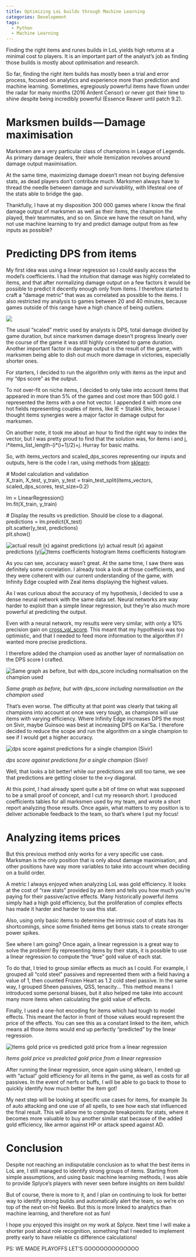 ```yaml
---
title: Optimizing LoL builds through Machine Learning
categories: Development
tags:
  - Python
  - Machine Learning
---
```


Finding the right items and runes builds in LoL yields high returns at a minimal cost to players. It is an important part of the analyst’s job as finding those builds is mostly about optimisation and research.

So far, finding the right item builds has mostly been a trial and error process, focused on analytics and experience more than prediction and machine learning. Sometimes, egregiously powerful items have flown under the radar for many months (2016 Ardent Censor) or never got their time to shine despite being incredibly powerful  (Essence Reaver until patch 9.2).

# Marksmen builds — Damage maximisation

Marksmen are a very particular class of champions in League of Legends. As primary damage dealers, their whole itemization revolves around damage output maximisation.

At the same time, maximizing damage doesn’t mean not buying defensive stats, as dead players don’t contribute much. Marksmen always have to thread the needle between damage and survivability, with lifesteal one of the stats able to bridge the gap.

Thankfully, I have at my disposition 300 000 games where I know the final damage output of marksmen as well as their items, the champion the played, their teammates, and so on. Since we have the result on hand, why not use machine learning to try and predict damage output from as few inputs as possible?

# Predicting DPS from items

My first idea was using a linear regression so I could easily access the model’s coefficients. I had the intuition that damage was highly correlated to items, and that after normalizing damage output on a few factors it would be possible to predict it decently enough only from items. I therefore started to craft a “damage metric” that was as correlated as possible to the items. I also restricted my analysis to games between 20 and 40 minutes, because games outside of this range have a high chance of being outliers.

![](/assets/images/1__jKjA6oOpNulbLK96wpCiRQ.png)

The usual “scaled” metric used by analysts is DPS, total damage divided by game duration, but since marksmen damage doesn’t progress linearly over the course of the game it was still highly correlated to game duration. Another important factor in damage output is the result of the game, with marksmen being able to dish out much more damage in victories, especially shorter ones.

For starters, I decided to run the algorithm only with items as the input and my “dps score” as the output.

To not over-fit on niche items, I decided to only take into account items that appeared in more than 5% of the games and cost more than 500 gold. I represented the items with a one hot vector. I appended it with more one hot fields representing couples of items, like IE + Statikk Shiv, because I thought items synergies were a major factor in damage output for marksmen.

On another note, it took me about an hour to find the right way to index the vector, but I was pretty proud to find that the solution was, for items i and j, i\*items\_list\_length-(i\*(i+1)/2)+j. Hurray for basic maths.

So, with items\_vectors and scaled\_dps\_scores representing our inputs and outputs, here is the code I ran, using methods from [sklearn](https://scikit-learn.org/):

\# Model calculation and validation  
X\_train, X\_test, y\_train, y\_test = train\_test\_split(items\_vectors, scaled\_dps\_scores, test\_size=0.2)

lm = LinearRegression()  
lm.fit(X\_train, y\_train)  
  
\# Display the results vs prediction. Should be close to a diagonal.  
predictions = lm.predict(X\_test)  
plt.scatter(y\_test, predictions)  
plt.show()

![actual result (x) against predictions (y)](/assets/images/1__s__quYUi__CZitsXJZ4TrXGQ.png)
actual result (x) against predictions (y)![Items coefficients histogram](/assets/images/1__BfMivyhEyAY__Em____armwJw.png)
Items coefficients histogram

As you can see, accuracy wasn’t great. At the same time, I saw there was definitely some correlation. I already took a look at those coefficients, and they were coherent with our current understanding of the game, with Infinity Edge coupled with Zeal items displaying the highest values.

As I was curious about the accuracy of my hypothesis, I decided to use a dense neural network with the same data set. Neural networks are way harder to exploit than a simple linear regression, but they’re also much more powerful at predicting the output.

Even with a neural network, my results were very similar, with only a 10% precision gain on [cross\_val\_score](https://scikit-learn.org/stable/modules/generated/sklearn.model_selection.cross_val_score.html). This meant that my hypothesis was too optimistic, and that I needed to feed more information to the algorithm if I wanted more precise predictions.

I therefore added the champion used as another layer of normalisation on the DPS score I crafted.

![Same graph as before, but with dps\_score including normalisation on the champion used](/assets/images/1__YiMKy5zmDs5thiM__zIg__Yg.png)

*Same graph as before, but with dps\_score including normalisation on the champion used*

That’s even worse. The difficulty at that point was clearly that taking all champions into account at once was very tough, as champions will use items with varying efficiency. Where Infinity Edge increases DPS the most on Sivir, maybe Guinsoo was best at increasing DPS on Kai’Sa. I therefore decided to reduce the scope and run the algorithm on a single champion to see if I would get a higher accuracy.

![dps score against predictions for a single champion (Sivir)](/assets/images/1__q__A3vXP1KbA9foUOicVtRA.png)

*dps score against predictions for a single champion (Sivir)*

Well, that looks a bit better! while our predictions are still too tame, we see that predictions are getting closer to the x=y diagonal.

At this point, I had already spent quite a bit of time on what was supposed to be a small proof of concept, and I cut my research short. I produced coefficients tables for all marksmen used by my team, and wrote a short report analyzing those results. Once again, what matters to my position is to deliver actionable feedback to the team, so that’s where I put my focus!

# Analyzing items prices

But this previous method only works for a very specific use case. Marksman is the only position that is only about damage maximisation, and other positions have way more variables to take into account when deciding on a build order.

A metric I always enjoyed when analyzing LoL was gold efficiency. It looks at the cost of “raw stats” provided by an item and tells you how much you’re paying for their passive/active effects. Many historically powerful items simply had a high gold efficiency, but the proliferation of complex effects has made it harder and harder to use this stat.

Also, using only basic items to determine the intrinsic cost of stats has its shortcomings, since some finished items get bonus stats to create stronger power spikes.

See where I am going? Once again, a linear regression is a great way to solve the problem! By representing items by their stats, it is possible to use a linear regression to compute the “true” gold value of each stat.

To do that, I tried to group similar effects as much as I could. For example, I grouped all “cold steel” passives and represented them with a field having a value of 1, then counted Frozen Heart as 1.2 cold steel passive. In the same way, I grouped Sheen passives, QSS, tenacity... This method means I introduced some personal biases, but it also helped me take into account many more items when calculating the gold value of effects.

Finally, I used a one-hot encoding for items which had tough to model effects. This meant the factor in front of those values would represent the price of the effects. You can see this as a constant linked to the item, which means all those items would end up perfectly “predicted” by the linear regression.

![Items gold price vs predicted gold price from a linear regression](/assets/images/1__PX14VRdwRcmVt1pIzOHB9w.png)

*Items gold price vs predicted gold price from a linear regression*

After running the linear regression, once again using sklearn, I ended up with “actual” gold efficiency for all items in the game, as well as costs for all passives. In the event of nerfs or buffs, I will be able to go back to those to quickly identify how much better the item got!

My next step will be looking at specific use cases for items, for example 3s of auto attacking and one use of all spells, to see how each stat influenced the final result. This will allow me to compute breakpoints for stats, where it becomes more valuable to buy another similar stat because of the added gold efficiency, like armor against HP or attack speed against AD.

# Conclusion

Despite not reaching an indisputable conclusion as to what the best items in LoL are, I still managed to identify strong groups of items. Starting from simple assumptions, and using basic machine learning methods, I was able to provide Splyce’s players with never seen before insights on item builds!

But of course, there is more to it, and I plan on continuing to look for better way to identify strong builds and automatically alert the team, so we’re on top of the next on-hit Neeko. But this is more linked to analytics than machine learning, and therefore not as fun!

I hope you enjoyed this insight on my work at Splyce. Next time I will make a shorter post about role recognition, something that I needed to implement pretty early to have reliable cs difference calculations!

PS: WE MADE PLAYOFFS LET’S GOOOOOOOOOOOOO